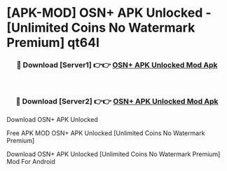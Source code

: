 # [APK-MOD] OSN+ APK Unlocked - [Unlimited Coins No Watermark Premium] qt64l



<div align="center">
<h3>🔴 Download [Server1] 👉👉 <a href="https://momento.my/?title=OSN+_APK_Unlocked">OSN+ APK Unlocked Mod Apk</a></h3><br>

<h3>🔴 Download [Server2] 👉👉 <a href="https://momento.my/?title=OSN+_APK_Unlocked">OSN+ APK Unlocked Mod Apk</a></h3>
</div>



Download OSN+ APK Unlocked 

Free APK MOD OSN+ APK Unlocked [Unlimited Coins No Watermark Premium]

Download OSN+ APK Unlocked [Unlimited Coins No Watermark Premium] Mod For Android
